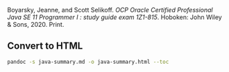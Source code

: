 Boyarsky, Jeanne, and Scott Selikoff. _OCP Oracle Certified Professional Java SE 11
Programmer I : study guide exam 1Z1-815_. Hoboken: John Wiley & Sons, 2020. Print.

## Convert to HTML

```sh
pandoc -s java-summary.md -o java-summary.html --toc
```


